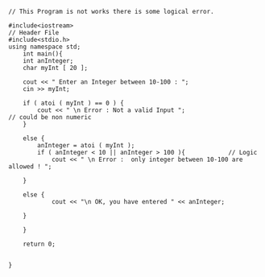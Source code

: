 	// This Program is not works there is some logical error.
	
	#include<iostream>																// Header File
	#include<stdio.h>
	using namespace std;
		int main(){
		int anInteger;
		char myInt [ 20 ];
		
		cout << " Enter an Integer between 10-100 : ";
		cin >> myInt;
		
		if ( atoi ( myInt ) == 0 ) {	
			cout << " \n Error : Not a valid Input ";               								// could be non numeric 
		}
		
		else {
			anInteger = atoi ( myInt );
			if ( anInteger < 10 || anInteger > 100 ){            // Logic
				cout << " \n Error :  only integer between 10-100 are allowed ! ";  
		
		}
		
		else {
				cout << "\n OK, you have entered " << anInteger;
		
		}
		
		}
	
		return 0;
	
	
	}
	
